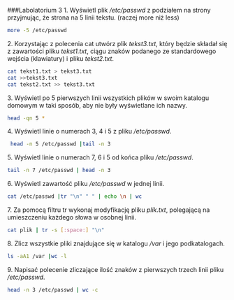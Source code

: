 ###Labolatorium 3
1\. Wyświetl plik */etc/passwd* z podziałem na strony przyjmując, że strona na 5 linii tekstu. (raczej more niż less)
```bash
more -5 /etc/passwd
```

2\. Korzystając z polecenia cat utwórz plik *tekst3.txt*, który będzie składał się z zawartości pliku *tekst1.txt*, ciągu znaków podanego ze standardowego wejścia (klawiatury) i pliku *tekst2.txt*.
```bash
cat tekst1.txt > tekst3.txt
cat >>tekst3.txt
cat tekst2.txt >> tekst3.txt
```

3\. Wyświetl po 5 pierwszych linii wszystkich plików w swoim katalogu domowym w taki sposób, aby nie były wyświetlane ich nazwy.
```bash
head -qn 5 *
```

4\. Wyświetl linie o numerach 3, 4 i 5 z pliku */etc/passwd*.
```bash
 head -n 5 /etc/passwd |tail -n 3
```

5\. Wyświetl linie o numerach 7, 6 i 5 od końca pliku */etc/passwd*.
```bash
tail -n 7 /etc/passwd | head -n 3
```

6\. Wyświetl zawartość pliku */etc/passwd* w jednej linii.
```bash
cat /etc/passwd |tr "\n" " " | echo \n | wc
```


7\. Za pomocą filtru tr wykonaj modyfikację pliku *plik.txt*, polegającą na umieszczeniu każdego słowa w osobnej linii.
```bash
cat plik | tr -s [:space:] "\n"
```


8\. Zlicz wszystkie pliki znajdujące się w katalogu */var* i jego podkatalogach.
```bash
ls -aA1 /var |wc -l
```


9\. Napisać polecenie zliczające ilość znaków z pierwszych trzech linii pliku */etc/passwd*.
```bash
head -n 3 /etc/passwd | wc -c
```
